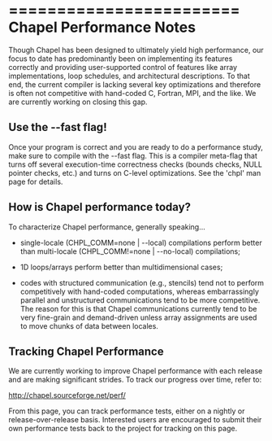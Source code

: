 ========================
Chapel Performance Notes
========================

Though Chapel has been designed to ultimately yield high performance,
our focus to date has predominantly been on implementing its features
correctly and providing user-supported control of features like array
implementations, loop schedules, and architectural descriptions.  To
that end, the current compiler is lacking several key optimizations
and therefore is often not competitive with hand-coded C, Fortran,
MPI, and the like.  We are currently working on closing this gap.


Use the --fast flag!
--------------------
Once your program is correct and you are ready to do a performance
study, make sure to compile with the --fast flag.  This is a compiler
meta-flag that turns off several execution-time correctness checks
(bounds checks, NULL pointer checks, etc.) and turns on C-level
optimizations.  See the 'chpl' man page for details.


How is Chapel performance today?
--------------------------------
To characterize Chapel performance, generally speaking...

* single-locale (CHPL_COMM=none | --local) compilations perform better
  than multi-locale (CHPL_COMM!=none | --no-local) compilations;

* 1D loops/arrays perform better than multidimensional cases;

* codes with structured communication (e.g., stencils) tend not to
  perform competitively with hand-coded computations, whereas
  embarrassingly parallel and unstructured communications tend to be
  more competitive.  The reason for this is that Chapel communications
  currently tend to be very fine-grain and demand-driven unless array
  assignments are used to move chunks of data between locales.


Tracking Chapel Performance
---------------------------
We are currently working to improve Chapel performance with each
release and are making significant strides.  To track our progress
over time, refer to:

  http://chapel.sourceforge.net/perf/

From this page, you can track performance tests, either on a nightly
or release-over-release basis.  Interested users are encouraged to
submit their own performance tests back to the project for tracking on
this page.
